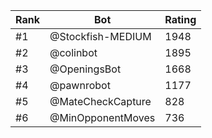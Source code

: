 Rank|Bot|Rating
---|---|---
#1|@Stockfish-MEDIUM|1948
#2|@colinbot|1895
#3|@OpeningsBot|1668
#4|@pawnrobot|1177
#5|@MateCheckCapture|828
#6|@MinOpponentMoves|736
